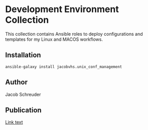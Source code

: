 # Development Environment Collection

This collection contains Ansible roles to deploy configurations and templates for my Linux and MACOS workflows.

## Installation

```
ansible-galaxy install jacobvhs.unix_conf_management
```



## Author
Jacob Schreuder

## Publication
[Link text](https://galaxy.ansible.com/ui/repo/published/jacobvhs/unix_conf_management/)
